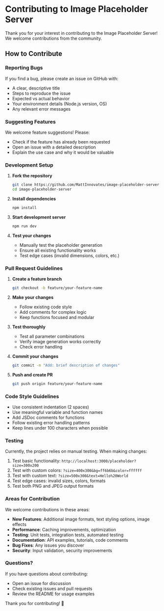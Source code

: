 # Contributing to Image Placeholder Server

Thank you for your interest in contributing to the Image Placeholder Server! We welcome contributions from the community.

## How to Contribute

### Reporting Bugs

If you find a bug, please create an issue on GitHub with:
- A clear, descriptive title
- Steps to reproduce the issue
- Expected vs actual behavior
- Your environment details (Node.js version, OS)
- Any relevant error messages

### Suggesting Features

We welcome feature suggestions! Please:
- Check if the feature has already been requested
- Open an issue with a detailed description
- Explain the use case and why it would be valuable

### Development Setup

1. **Fork the repository**
   ```bash
   git clone https://github.com/MattInnovates/image-placeholder-server.git
   cd image-placeholder-server
   ```

2. **Install dependencies**
   ```bash
   npm install
   ```

3. **Start development server**
   ```bash
   npm run dev
   ```

4. **Test your changes**
   - Manually test the placeholder generation
   - Ensure all existing functionality works
   - Test edge cases (invalid dimensions, colors, etc.)

### Pull Request Guidelines

1. **Create a feature branch**
   ```bash
   git checkout -b feature/your-feature-name
   ```

2. **Make your changes**
   - Follow existing code style
   - Add comments for complex logic
   - Keep functions focused and modular

3. **Test thoroughly**
   - Test all parameter combinations
   - Verify image generation works correctly
   - Check error handling

4. **Commit your changes**
   ```bash
   git commit -m "Add: brief description of changes"
   ```

5. **Push and create PR**
   ```bash
   git push origin feature/your-feature-name
   ```

### Code Style Guidelines

- Use consistent indentation (2 spaces)
- Use meaningful variable and function names
- Add JSDoc comments for functions
- Follow existing error handling patterns
- Keep lines under 100 characters when possible

### Testing

Currently, the project relies on manual testing. When making changes:

1. Test basic functionality: `http://localhost:3000/placeholder?size=300x200`
2. Test with custom colors: `?size=400x300&bg=ff6b6b&color=ffffff`
3. Test with custom text: `?size=500x300&text=Hello%20World`
4. Test edge cases: invalid sizes, colors, formats
5. Test both PNG and JPEG output formats

### Areas for Contribution

We welcome contributions in these areas:

- **New Features**: Additional image formats, text styling options, image effects
- **Performance**: Caching improvements, optimization
- **Testing**: Unit tests, integration tests, automated testing
- **Documentation**: API examples, tutorials, code comments
- **Bug Fixes**: Any issues you discover
- **Security**: Input validation, security improvements

### Questions?

If you have questions about contributing:
- Open an issue for discussion
- Check existing issues and pull requests
- Review the README for usage examples

Thank you for contributing! 🎉